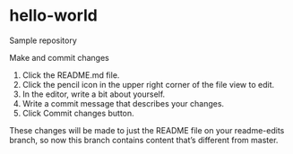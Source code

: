 # hello-world
Sample repository

Make and commit changes

1. Click the README.md file.
2. Click the  pencil icon in the upper right corner of the file view to edit.
3. In the editor, write a bit about yourself.
4. Write a commit message that describes your changes.
5. Click Commit changes button.

These changes will be made to just the README file on your readme-edits branch, so now this branch contains content that’s different from master.
